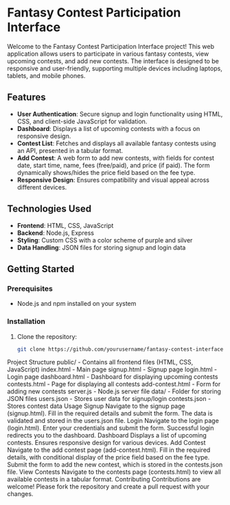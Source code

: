 # Fantasy Contest Participation Interface

Welcome to the Fantasy Contest Participation Interface project! This web application allows users to participate in various fantasy contests, view upcoming contests, and add new contests. The interface is designed to be responsive and user-friendly, supporting multiple devices including laptops, tablets, and mobile phones.

## Features

- **User Authentication**: Secure signup and login functionality using HTML, CSS, and client-side JavaScript for validation.
- **Dashboard**: Displays a list of upcoming contests with a focus on responsive design.
- **Contest List**: Fetches and displays all available fantasy contests using an API, presented in a tabular format.
- **Add Contest**: A web form to add new contests, with fields for contest date, start time, name, fees (free/paid), and price (if paid). The form dynamically shows/hides the price field based on the fee type.
- **Responsive Design**: Ensures compatibility and visual appeal across different devices.

## Technologies Used

- **Frontend**: HTML, CSS, JavaScript
- **Backend**: Node.js, Express
- **Styling**: Custom CSS with a color scheme of purple and silver
- **Data Handling**: JSON files for storing signup and login data

## Getting Started

### Prerequisites

- Node.js and npm installed on your system

### Installation

1. Clone the repository:
   ```bash
   git clone https://github.com/yourusername/fantasy-contest-interface.git
   
Project Structure
public/ - Contains all frontend files (HTML, CSS, JavaScript)
index.html - Main page
signup.html - Signup page
login.html - Login page
dashboard.html - Dashboard for displaying upcoming contests
contests.html - Page for displaying all contests
add-contest.html - Form for adding new contests
server.js - Node.js server file
data/ - Folder for storing JSON files
users.json - Stores user data for signup/login
contests.json - Stores contest data
Usage
Signup
Navigate to the signup page (signup.html).
Fill in the required details and submit the form.
The data is validated and stored in the users.json file.
Login
Navigate to the login page (login.html).
Enter your credentials and submit the form.
Successful login redirects you to the dashboard.
Dashboard
Displays a list of upcoming contests.
Ensures responsive design for various devices.
Add Contest
Navigate to the add contest page (add-contest.html).
Fill in the required details, with conditional display of the price field based on the fee type.
Submit the form to add the new contest, which is stored in the contests.json file.
View Contests
Navigate to the contests page (contests.html) to view all available contests in a tabular format.
Contributing
Contributions are welcome! Please fork the repository and create a pull request with your changes.
